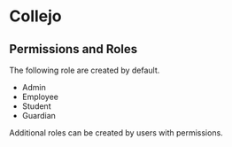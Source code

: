 # Collejo 
## Permissions and Roles

The following role are created by default.

- Admin 
- Employee
- Student
- Guardian

Additional roles can be created by users with permissions.
